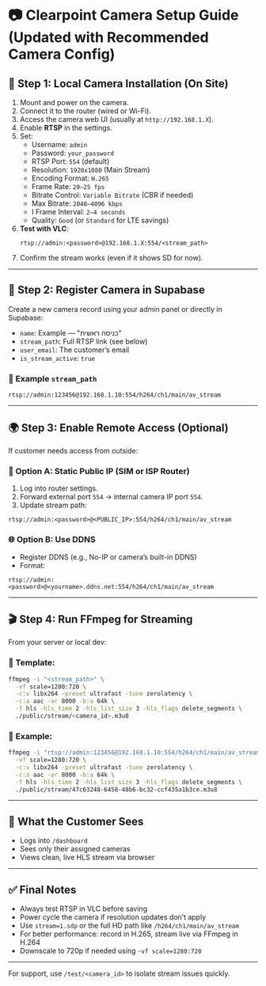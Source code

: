 # 📷 Clearpoint Camera Setup Guide (Updated with Recommended Camera Config)

## 🧰 Step 1: Local Camera Installation (On Site)

1. Mount and power on the camera.
2. Connect it to the router (wired or Wi-Fi).
3. Access the camera web UI (usually at `http://192.168.1.X`).
4. Enable **RTSP** in the settings.
5. Set:
   - Username: `admin`
   - Password: `your_password`
   - RTSP Port: `554` (default)
   - Resolution: `1920x1080` (Main Stream)
   - Encoding Format: `H.265`
   - Frame Rate: `20–25 fps`
   - Bitrate Control: `Variable Bitrate` (CBR if needed)
   - Max Bitrate: `2048–4096 kbps`
   - I Frame Interval: `2–4 seconds`
   - Quality: `Good` (or `Standard` for LTE savings)
6. **Test with VLC**:
   ```
   rtsp://admin:<password>@192.168.1.X:554/<stream_path>
   ```
7. Confirm the stream works (even if it shows SD for now).

---

## 🧾 Step 2: Register Camera in Supabase

Create a new camera record using your admin panel or directly in Supabase:

- `name`: Example — "כניסה ראשית"
- `stream_path`: Full RTSP link (see below)
- `user_email`: The customer’s email
- `is_stream_active`: `true`

### 🔖 Example `stream_path`
```
rtsp://admin:123456@192.168.1.10:554/h264/ch1/main/av_stream
```

---

## 🌍 Step 3: Enable Remote Access (Optional)

If customer needs access from outside:

### 🔁 Option A: Static Public IP (SIM or ISP Router)
1. Log into router settings.
2. Forward external port `554` → internal camera IP port `554`.
3. Update stream path:
```
rtsp://admin:<password>@<PUBLIC_IP>:554/h264/ch1/main/av_stream
```

### 🌐 Option B: Use DDNS
- Register DDNS (e.g., No-IP or camera’s built-in DDNS)
- Format:
```
rtsp://admin:<password>@<yourname>.ddns.net:554/h264/ch1/main/av_stream
```

---

## 🎬 Step 4: Run FFmpeg for Streaming

From your server or local dev:

### 🔧 Template:
```bash
ffmpeg -i "<stream_path>" \
  -vf scale=1280:720 \
  -c:v libx264 -preset ultrafast -tune zerolatency \
  -c:a aac -ar 8000 -b:a 64k \
  -f hls -hls_time 2 -hls_list_size 3 -hls_flags delete_segments \
  ./public/stream/<camera_id>.m3u8
```

### 🔖 Example:
```bash
ffmpeg -i "rtsp://admin:123456@192.168.1.10:554/h264/ch1/main/av_stream" \
  -vf scale=1280:720 \
  -c:v libx264 -preset ultrafast -tune zerolatency \
  -c:a aac -ar 8000 -b:a 64k \
  -f hls -hls_time 2 -hls_list_size 3 -hls_flags delete_segments \
  ./public/stream/47c63248-6458-48b6-bc32-ccf435a1b3ce.m3u8
```

---

## 👤 What the Customer Sees

- Logs into `/dashboard`
- Sees only their assigned cameras
- Views clean, live HLS stream via browser

---

## ✅ Final Notes

- Always test RTSP in VLC before saving
- Power cycle the camera if resolution updates don’t apply
- Use `stream=1.sdp` or the full HD path like `/h264/ch1/main/av_stream`
- For better performance: record in H.265, stream live via FFmpeg in H.264
- Downscale to 720p if needed using `-vf scale=1280:720`

---

For support, use `/test/<camera_id>` to isolate stream issues quickly.
